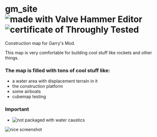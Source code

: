 # gm_site ![made with Valve Hammer Editor](https://img.shields.io/badge/made%20with-Valve%20Hammer%20Editor-orange) ![certificate of Throughly Tested](https://img.shields.io/badge/Certificate%20of-Throughly%20Tested-blue)


Construction map for Garry's Mod.

This map is very comfortable for building cool stuff like rockets and other things.

### The map is filled with tons of cool stuff like: 

* a water area with displacement terrain in it 
* the construction platform 
* some airboats 
* cubemap testing

### Important

* ![not packaged with water caustics](https://img.shields.io/badge/not%20packaged%20with-water%20caustics-blueviolet)



![nice screenshot](https://images-ext-2.discordapp.net/external/8Q0U7aiDmWOqoi0YuZ6OCqvzLYEBOgR7xcXy9FyfD8g/https/repository-images.githubusercontent.com/560043298/082111c3-5be7-4a41-8bf4-566f0934cef9?width=1082&height=676)
